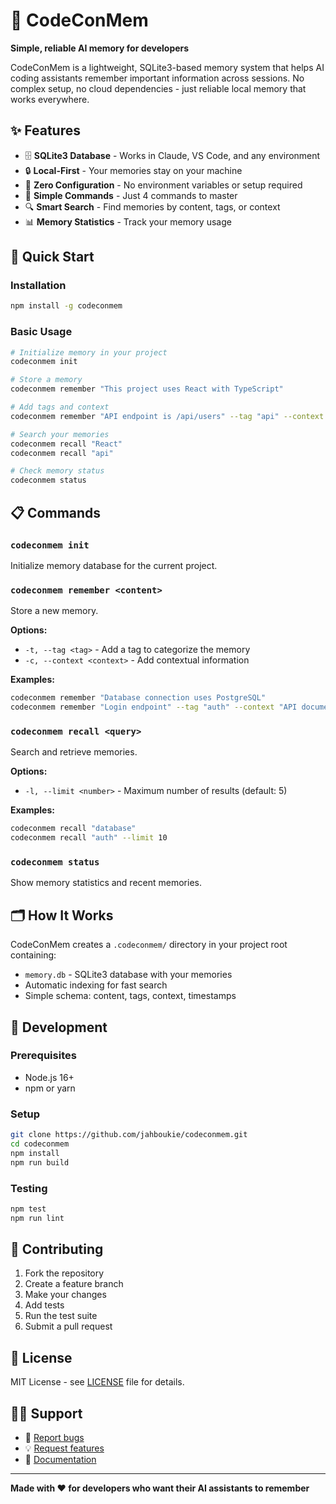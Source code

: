 # 🧠 CodeConMem

**Simple, reliable AI memory for developers**

CodeConMem is a lightweight, SQLite3-based memory system that helps AI coding assistants remember important information across sessions. No complex setup, no cloud dependencies - just reliable local memory that works everywhere.

## ✨ Features

- 🗄️ **SQLite3 Database** - Works in Claude, VS Code, and any environment
- 🔒 **Local-First** - Your memories stay on your machine
- 🚀 **Zero Configuration** - No environment variables or setup required
- 🎯 **Simple Commands** - Just 4 commands to master
- 🔍 **Smart Search** - Find memories by content, tags, or context
- 📊 **Memory Statistics** - Track your memory usage

## 🚀 Quick Start

### Installation

```bash
npm install -g codeconmem
```

### Basic Usage

```bash
# Initialize memory in your project
codeconmem init

# Store a memory
codeconmem remember "This project uses React with TypeScript"

# Add tags and context
codeconmem remember "API endpoint is /api/users" --tag "api" --context "backend"

# Search your memories
codeconmem recall "React"
codeconmem recall "api"

# Check memory status
codeconmem status
```

## 📋 Commands

### `codeconmem init`
Initialize memory database for the current project.

### `codeconmem remember <content>`
Store a new memory.

**Options:**
- `-t, --tag <tag>` - Add a tag to categorize the memory
- `-c, --context <context>` - Add contextual information

**Examples:**
```bash
codeconmem remember "Database connection uses PostgreSQL"
codeconmem remember "Login endpoint" --tag "auth" --context "API documentation"
```

### `codeconmem recall <query>`
Search and retrieve memories.

**Options:**
- `-l, --limit <number>` - Maximum number of results (default: 5)

**Examples:**
```bash
codeconmem recall "database"
codeconmem recall "auth" --limit 10
```

### `codeconmem status`
Show memory statistics and recent memories.

## 🗂️ How It Works

CodeConMem creates a `.codeconmem/` directory in your project root containing:
- `memory.db` - SQLite3 database with your memories
- Automatic indexing for fast search
- Simple schema: content, tags, context, timestamps

## 🔧 Development

### Prerequisites
- Node.js 16+
- npm or yarn

### Setup
```bash
git clone https://github.com/jahboukie/codeconmem.git
cd codeconmem
npm install
npm run build
```

### Testing
```bash
npm test
npm run lint
```

## 🤝 Contributing

1. Fork the repository
2. Create a feature branch
3. Make your changes
4. Add tests
5. Run the test suite
6. Submit a pull request

## 📄 License

MIT License - see [LICENSE](LICENSE) file for details.

## 🙋‍♂️ Support

- 🐛 [Report bugs](https://github.com/jahboukie/codeconmem/issues)
- 💡 [Request features](https://github.com/jahboukie/codeconmem/issues)
- 📖 [Documentation](https://github.com/jahboukie/codeconmem/wiki)

---

**Made with ❤️ for developers who want their AI assistants to remember**
